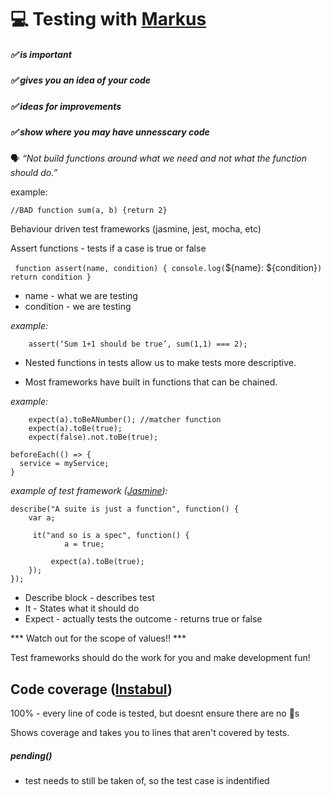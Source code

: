 # :computer: Testing with [Markus](https://github.com/axlwaii)

##### ✅ is important
##### ✅ gives you an idea of your code
##### ✅ ideas for improvements
##### ✅ show where you may have unnesscary code

🗣️ *“Not build functions around what we need and not what the function should do.”*

example:

`
  //BAD function sum(a, b) {return 2}
`

Behaviour driven test frameworks (jasmine, jest, mocha, etc)

Assert functions - tests if a case is true or false

`
function assert(name, condition) {
	console.log(`${name}: ${condition}`)
	return condition
}
`

- name - what we are testing
- condition - we are testing

*example:*

		assert(‘Sum 1+1 should be true’, sum(1,1) === 2);

- Nested functions in tests allow us to make tests more descriptive.

- Most frameworks have built in functions that can be chained.

*example:*

		expect(a).toBeANumber(); //matcher function 
		expect(a).toBe(true);
		expect(false).not.toBe(true);
    
    beforeEach(() => {
      service = myService;
    }

*example of test framework ([Jasmine](https://jasmine.github.io/)):*

	describe("A suite is just a function", function() {
		var a;

 		 it("and so is a spec", function() {
    			a = true;

   			 expect(a).toBe(true);
  		});
	});


- Describe block - describes test
- It - States what it should do
- Expect - actually tests the outcome - returns true or false

*** Watch out for the scope of values!! ***

Test frameworks should do the work for you and make development fun!

## Code coverage ([Instabul](https://istanbul.js.org/))

100% - every line of code is tested, but doesnt ensure there are no :bug:s

Shows coverage and takes you to lines that aren't covered by tests.

##### pending()
- test needs to still be taken of, so the test case is indentified
